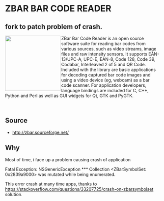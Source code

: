  # ZBAR BAR CODE READER
 ## fork to patch problem of crash.

<img src="https://upload.wikimedia.org/wikipedia/commons/1/11/ZBar_logo.png" width="180px" align="left">

ZBar Bar Code Reader is an open source software suite for reading bar codes from various sources, such as video streams, image files and raw intensity sensors. It supports EAN-13/UPC-A, UPC-E, EAN-8, Code 128, Code 39, Codabar, Interleaved 2 of 5 and QR Code.  Included with the library are basic applications for decoding captured bar code images and using a video device (eg, webcam) as a bar code scanner.  For application developers, language bindings are included for C, C++, Python and Perl as well as GUI widgets for Qt, GTK and PyGTK.

<br/>

## Source
- http://zbar.sourceforge.net/

## Why
Most of time, i face up a problem causing crash of application 

Fatal Exception: NSGenericException
*** Collection <ZBarSymbolSet: 0x2839a9000> was mutated while being enumerated.

This error crash at many time apps, thanks to https://stackoverflow.com/questions/33207725/crash-on-zbarsymbolset solution. 
